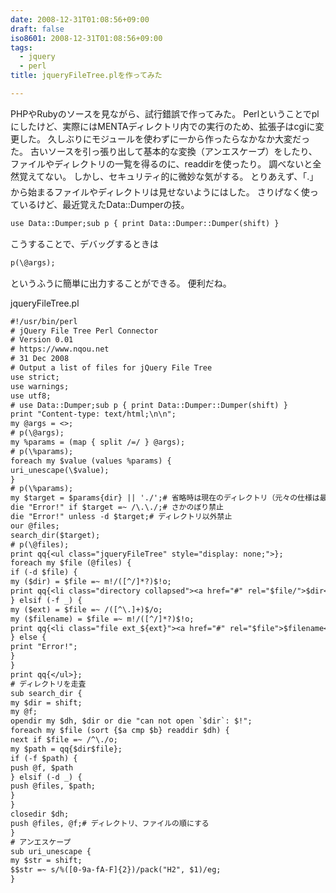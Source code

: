```yaml
---
date: 2008-12-31T01:08:56+09:00
draft: false
iso8601: 2008-12-31T01:08:56+09:00
tags:
  - jquery
  - perl
title: jqueryFileTree.plを作ってみた

---
```


PHPやRubyのソースを見ながら、試行錯誤で作ってみた。
Perlということでplにしたけど、実際にはMENTAディレクトリ内での実行のため、拡張子はcgiに変更した。
久しぶりにモジュールを使わずに一から作ったらなかなか大変だった。
古いソースを引っ張り出して基本的な変換（アンエスケープ）をしたり、ファイルやディレクトリの一覧を得るのに、readdirを使ったり。
調べないと全然覚えてない。
しかし、セキュリティ的に微妙な気がする&#133;。
とりあえず、「.」から始まるファイルやディレクトリは見せないようにはした。
さりげなく使っているけど、最近覚えたData::Dumperの技。
```default
use Data::Dumper;sub p { print Data::Dumper::Dumper(shift) }
```
こうすることで、デバッグするときは
```default
p(\@args);
```
というふうに簡単に出力することができる。
便利だね。


jqueryFileTree.pl
```default
#!/usr/bin/perl
# jQuery File Tree Perl Connector
# Version 0.01
# https://www.nqou.net
# 31 Dec 2008
# Output a list of files for jQuery File Tree
use strict;
use warnings;
use utf8;
# use Data::Dumper;sub p { print Data::Dumper::Dumper(shift) }
print "Content-type: text/html;\n\n";
my @args = <>;
# p(\@args);
my %params = (map { split /=/ } @args);
# p(\%params);
foreach my $value (values %params) {
uri_unescape(\$value);
}
# p(\%params);
my $target = $params{dir} || './';# 省略時は現在のディレクトリ（元々の仕様は最上位ディレクトリ）
die "Error!" if $target =~ /\.\./;# さかのぼり禁止
die "Error!" unless -d $target;# ディレクトリ以外禁止
our @files;
search_dir($target);
# p(\@files);
print qq{<ul class="jqueryFileTree" style="display: none;">};
foreach my $file (@files) {
if (-d $file) {
my ($dir) = $file =~ m!/([^/]*?)$!o;
print qq{<li class="directory collapsed"><a href="#" rel="$file/">$dir</a></li>};
} elsif (-f _) {
my ($ext) = $file =~ /([^\.]+)$/o;
my ($filename) = $file =~ m!/([^/]*?)$!o;
print qq{<li class="file ext_${ext}"><a href="#" rel="$file">$filename</a></li>};
} else {
print "Error!";
}
}
print qq{</ul>};
# ディレクトリを走査
sub search_dir {
my $dir = shift;
my @f;
opendir my $dh, $dir or die "can not open `$dir`: $!";
foreach my $file (sort {$a cmp $b} readdir $dh) {
next if $file =~ /^\./o;
my $path = qq{$dir$file};
if (-f $path) {
push @f, $path
} elsif (-d _) {
push @files, $path;
}
}
closedir $dh;
push @files, @f;# ディレクトリ、ファイルの順にする
}
# アンエスケープ
sub uri_unescape {
my $str = shift;
$$str =~ s/%([0-9a-fA-F]{2})/pack("H2", $1)/eg;
}
```
    	